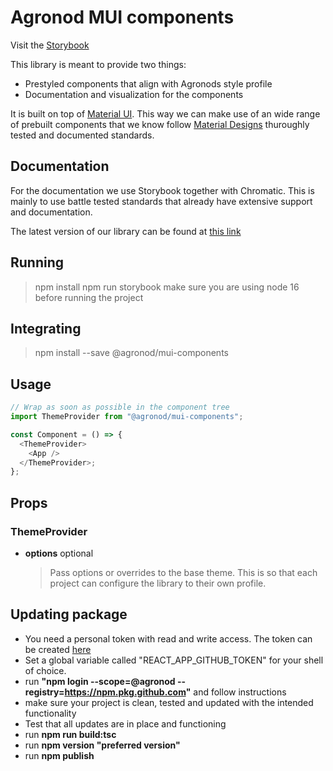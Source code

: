 # Agronod MUI components

Visit the [Storybook](https://main--626a5b4b1abebb004a4657a8.chromatic.com)

This library is meant to provide two things:

- Prestyled components that align with Agronods style profile
- Documentation and visualization for the components

It is built on top of [Material UI](https://mui.com/getting-started/usage/).
This way we can make use of an wide range of prebuilt components that we know follow [Material Designs](https://material.io/design) thuroughly tested and documented standards.

## Documentation

For the documentation we use Storybook together with Chromatic.
This is mainly to use battle tested standards that already have extensive support and documentation.

The latest version of our library can be found at [this link](https://master--618d15d9ff6ce2003a25d485.chromatic.com)

## Running

> npm install
> npm run storybook
> make sure you are using node 16 before running the project

## Integrating

> npm install --save @agronod/mui-components

## Usage

```javascript
// Wrap as soon as possible in the component tree
import ThemeProvider from "@agronod/mui-components";

const Component = () => {
  <ThemeProvider>
    <App />
  </ThemeProvider>;
};
```

## Props

### ThemeProvider

- **options** optional

  > Pass options or overrides to the base theme.
  > This is so that each project can configure the library to their own profile.

## Updating package

- You need a personal token with read and write access. The token can be created [here](https://github.com/settings/tokens)
- Set a global variable called "REACT_APP_GITHUB_TOKEN" for your shell of choice.
- run **"npm login --scope=@agronod --registry=https://npm.pkg.github.com"** and follow instructions
- make sure your project is clean, tested and updated with the intended functionality
- Test that all updates are in place and functioning
- run **npm run build:tsc**
- run **npm version "preferred version"**
- run **npm publish**
